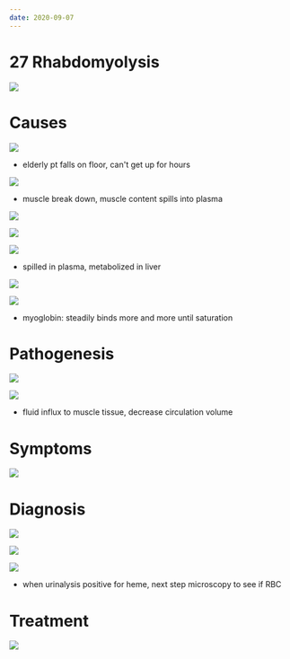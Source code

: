 ```yaml
---
date: 2020-09-07
---
```


# 27 Rhabdomyolysis

<!-- rhabdomyolysis is -->

![](https://photos.thisispiggy.com/file/wikiFiles/HdPWSEn.jpg)

# Causes

<!-- rhabdomyolysis causes -->

![](https://photos.thisispiggy.com/file/wikiFiles/o1hZfa6.jpg)

- elderly pt falls on floor, can't get up for hours

<!-- rhabdomyolysis, lab values -->

![](https://photos.thisispiggy.com/file/wikiFiles/JmJaUvP.jpg)

- muscle break down, muscle content spills into plasma

![](https://photos.thisispiggy.com/file/wikiFiles/w4ObXpP.jpg)

![](https://photos.thisispiggy.com/file/wikiFiles/Af5CU6i.jpg)

![](https://photos.thisispiggy.com/file/wikiFiles/Y2FPqwK.jpg)

- spilled in plasma, metabolized in liver

<!-- myoglobin is, interaction with oxygen -->

![](https://photos.thisispiggy.com/file/wikiFiles/lL6fAZF.jpg)

![](https://photos.thisispiggy.com/file/wikiFiles/BhZPiYh.jpg)

- myoglobin: steadily binds more and more until saturation

# Pathogenesis

<!-- rhabdomyolysis pathogenesis, feared outcome -->

![](https://photos.thisispiggy.com/file/wikiFiles/dPspcz4.jpg)

![](https://photos.thisispiggy.com/file/wikiFiles/ga1svJE.jpg)

- fluid influx to muscle tissue, decrease circulation volume

# Symptoms

<!-- rhabdomyolysis symptoms -->

![](https://photos.thisispiggy.com/file/wikiFiles/jbrFVL4.jpg)

# Diagnosis

<!-- rhabdomyolysis diagnosis -->

![](https://photos.thisispiggy.com/file/wikiFiles/MJsW1cX.jpg)

![](https://photos.thisispiggy.com/file/wikiFiles/ilLQOgy.jpg)

![](https://photos.thisispiggy.com/file/wikiFiles/bI93PrH.jpg)

- when urinalysis positive for heme, next step microscopy to see if RBC

# Treatment

<!-- rhabdomyolysis treatment -->

![](https://photos.thisispiggy.com/file/wikiFiles/SDHIBEJ.jpg)
